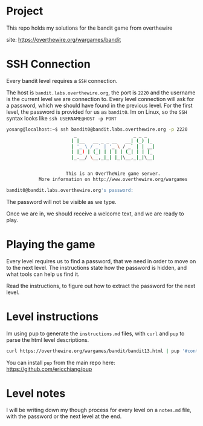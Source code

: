 # Project
This repo holds my solutions for the bandit game from overthewire

site: https://overthewire.org/wargames/bandit

# SSH Connection
Every bandit level requires a `SSH` connection. 

The host is `bandit.labs.overthewire.org`, the port is `2220` and the username is the current level we are connection to. Every level connection will ask for a password, which we should have found in the previous level. For the first level, the password is provided for us as `bandit0`. Im on Linux, so the `SSH` syntax looks like `ssh USERNAME@HOST -p PORT` 

```bash
yosang@localhost:~$ ssh bandit0@bandit.labs.overthewire.org -p 2220
                         _                     _ _ _
                        | |__   __ _ _ __   __| (_) |_
                        | '_ \ / _` | '_ \ / _` | | __|
                        | |_) | (_| | | | | (_| | | |_
                        |_.__/ \__,_|_| |_|\__,_|_|\__|


                      This is an OverTheWire game server.
            More information on http://www.overthewire.org/wargames

bandit0@bandit.labs.overthewire.org's password:
```
The password will not be visible as we type.

Once we are in, we should receive a welcome text, and we are ready to play.

# Playing the game
Every level requires us to find a password, that we need in order to move on to the next level. The instructions state how the password is hidden, and what tools can help us find it.

Read the instructions, to figure out how to extract the password for the next level.

# Level instructions
Im using pup to generate the `instructions.md` files, with `curl` and `pup` to parse the html level descriptions.

```bash
curl https://overthewire.org/wargames/bandit/bandit13.html | pup '#content' > instructions.md
```

You can install `pup` from the main repo here: https://github.com/ericchiang/pup

# Level notes
I will be writing down my though process for every level on a `notes.md` file, with the password or the next level at the end.